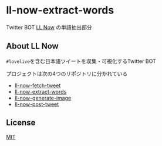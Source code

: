 # ll-now-extract-words
Twitter BOT [LL Now](https://twitter.com/LLNow_jp) の単語抽出部分

## About LL Now

[comment]: <> (<blockquote class="twitter-tweet"><a href="https://twitter.com/llnow_jp/status/1413806607419416577"></a></blockquote>)

[comment]: <> (https://twitter.com/llnow_jp/status/1413806607419416577)

```#lovelive```を含む日本語ツイートを収集・可視化するTwitter BOT

プロジェクトは次の4つのリポジトリに分かれている
* [ll-now-fetch-tweet](https://github.com/sy-app/ll-now-fetch-tweet)
* [ll-now-extract-words](https://github.com/sy-app/ll-now-extract-words)
* [ll-now-generate-image](https://github.com/sy-app/ll-now-generate-image)
* [ll-now-post-tweet](https://github.com/sy-app/ll-now-post-tweet)

## License
[MIT](https://github.com/sy-app/ll-now-extract-words/blob/master/LICENSE)
